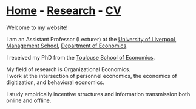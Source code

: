 # [Home](./index.html)  -  [Research](./research.html)  -  [CV](./CV_Jan24.pdf) <!-- - [Bio](./bio.html)-->

Welcome to my website!

I am an Assistant Professor (Lecturer) at the [University of Liverpool, Management School](https://www.liverpool.ac.uk/management/), [Department of Economics](https://www.liverpool.ac.uk/economics/).
  
I received my PhD from the [Toulouse School of Economics](https://www.tse-fr.eu/).

My field of research is Organizational Economics.  
I work at the intersection of personnel economics, the economics of digitization, and behavioral economics.

I study empirically incentive structures and information transmission both online and offline.

